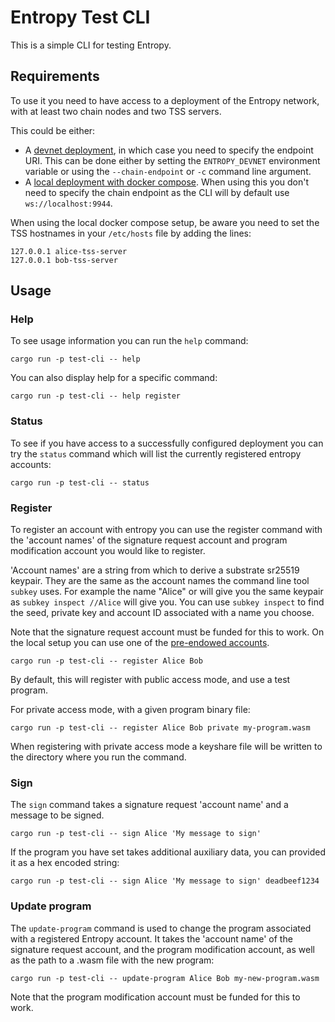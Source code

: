 # Entropy Test CLI

This is a simple CLI for testing Entropy.

## Requirements

To use it you need to have access to a deployment of the Entropy network, with at least two chain
nodes and two TSS servers.

This could be either:

- A [devnet deployment](https://github.com/entropyxyz/meta/wiki/New-Entropy-network-deployment-runbook), in
which case you need to specify the endpoint URI. This can be done either by setting the
`ENTROPY_DEVNET` environment variable or using the `--chain-endpoint` or `-c` command line argument.
- A [local deployment with docker compose](https://github.com/entropyxyz/meta/wiki/Local-devnet).
  When using this you don't need to specify the chain endpoint as the CLI will by default use
  `ws://localhost:9944`.

When using the local docker compose setup, be aware you need to set the TSS hostnames in your
`/etc/hosts` file by adding the lines:

```
127.0.0.1 alice-tss-server
127.0.0.1 bob-tss-server
```

## Usage

### Help

To see usage information you can run the `help` command:

`cargo run -p test-cli -- help`

You can also display help for a specific command:

`cargo run -p test-cli -- help register`

### Status

To see if you have access to a successfully configured deployment you can try the `status` command
which will list the currently registered entropy accounts:

`cargo run -p test-cli -- status`

### Register

To register an account with entropy you can use the register command with the 'account names' of the
signature request account and program modification account you would like to register.

'Account names' are a string from which to derive a substrate sr25519 keypair. They are the same as
the account names the command line tool `subkey` uses. For example the name "Alice" or will give you
the same keypair as `subkey inspect //Alice` will give you. You can use `subkey inspect` to find the
seed, private key and account ID associated with a name you choose.

Note that the signature request account must be funded for this to work. On the local setup you can
use one of the [pre-endowed accounts](https://github.com/entropyxyz/entropy-core/blob/master/node/cli/src/endowed_accounts.rs).

`cargo run -p test-cli -- register Alice Bob`

By default, this will register with public access mode, and use a test program.

For private access mode, with a given program binary file:

`cargo run -p test-cli -- register Alice Bob private my-program.wasm`

When registering with private access mode a keyshare file will be written to the directory where you
run the command.

### Sign

The `sign` command takes a signature request 'account name' and a message to be signed.

`cargo run -p test-cli -- sign Alice 'My message to sign'`

If the program you have set takes additional auxiliary data, you can provided it as a hex encoded
string:

`cargo run -p test-cli -- sign Alice 'My message to sign' deadbeef1234`

### Update program

The `update-program` command is used to change the program associated with a registered Entropy
account. It takes the 'account name' of the signature request account, and the program modification
account, as well as the path to a .wasm file with the new program:

`cargo run -p test-cli -- update-program Alice Bob my-new-program.wasm`

Note that the program modification account must be funded for this to work.
